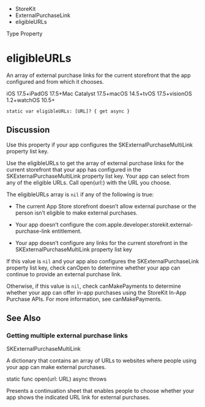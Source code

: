

- StoreKit
- ExternalPurchaseLink
-  eligibleURLs 

Type Property

# eligibleURLs

An array of external purchase links for the current storefront that the app configured and from which it chooses.

iOS 17.5+iPadOS 17.5+Mac Catalyst 17.5+macOS 14.5+tvOS 17.5+visionOS 1.2+watchOS 10.5+

``` source
static var eligibleURLs: [URL]? { get async }
```

## Discussion

Use this property if your app configures the SKExternalPurchaseMultiLink property list key.

Use the eligibleURLs to get the array of external purchase links for the current storefront that your app has configured in the SKExternalPurchaseMultiLink property list key. Your app can select from any of the eligible URLs. Call open(url:) with the URL you choose.

The eligibleURLs array is `nil` if any of the following is true:

- The current App Store storefront doesn’t allow external purchase or the person isn’t eligible to make external purchases.

- Your app doesn’t configure the com.apple.developer.storekit.external-purchase-link entitlement.

- Your app doesn’t configure any links for the current storefront in the SKExternalPurchaseMultiLink property list key

If this value is `nil` and your app also configures the SKExternalPurchaseLink property list key, check canOpen to determine whether your app can continue to provide an external purchase link.

Otherwise, if this value is `nil`, check canMakePayments to determine whether your app can offer in-app purchases using the StoreKit In-App Purchase APIs. For more information, see canMakePayments.

## See Also

### Getting multiple external purchase links

SKExternalPurchaseMultiLink

A dictionary that contains an array of URLs to websites where people using your app can make external purchases.

static func open(url: URL) async throws

Presents a continuation sheet that enables people to choose whether your app shows the indicated URL link for external purchases.

